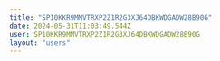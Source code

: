 ```yaml
---
title: "SP10KKR9MMVTRXP2Z1R2G3XJ64DBKWDGADW28B90G"
date: 2024-05-31T11:03:49.544Z
user: SP10KKR9MMVTRXP2Z1R2G3XJ64DBKWDGADW28B90G
layout: "users"
---
```

    